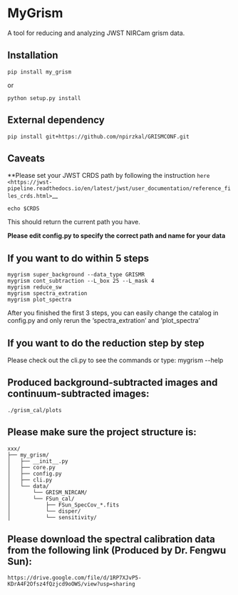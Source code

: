 # MyGrism

A tool for reducing and analyzing JWST NIRCam grism data.

## Installation
~~~~~~~~~~~~~
pip install my_grism
~~~~~~~~~~~~~~~~~~~~~~~~~~~~
or 
~~~~~~~~~~~~~
python setup.py install
~~~~~~~~~~~~~~~~~~~~~~

## External dependency
~~~~~~~~~~~~~~~~~~~~~~
pip install git+https://github.com/npirzkal/GRISMCONF.git
~~~~~~~~~~~~~~~~~~~~~~

## Caveats

**Please set your JWST CRDS path by following the instruction `here <https://jwst-pipeline.readthedocs.io/en/latest/jwst/user_documentation/reference_files_crds.html>`__

~~~~~~~~~~
echo $CRDS
~~~~~~~~~~
This should return the current path you have.

**Please edit config.py to specify the correct path and name for your data**

## If you want to do within 5 steps


    mygrism super_background --data_type GRISMR
    mygrism cont_subtraction --L_box 25 --L_mask 4
    mygrism reduce_sw
    mygrism spectra_extration
    mygrism plot_spectra

 After you finished the first 3 steps, you can easily change the catalog in config.py and only rerun the ‘spectra_extration’ and ‘plot_spectra’

## If you want to do the reduction step by step
Please check out the cli.py to see the commands or type:
    mygrism --help

## Produced background-subtracted images and continuum-subtracted images:

    ./grism_cal/plots

## Please make sure the project structure is:

    xxx/
    ├── my_grism/
    │   ├── __init__.py
    │   ├── core.py
    │   ├── config.py
    │   ├── cli.py
    │   └── data/
    │       └── GRISM_NIRCAM/
    │       └── FSun_cal/
    │           ├── FSun_SpecCov_*.fits
    │           └── disper/
    │           └── sensitivity/

## Please download the spectral calibration data from the following link (Produced by Dr. Fengwu Sun):
    https://drive.google.com/file/d/1RP7XJvP5-KDrA4F2Ofsz4fQzjcd9oOWS/view?usp=sharing

